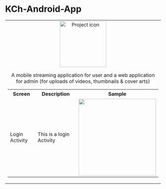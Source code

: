 # KCh-Android-App

<table align="center"><tr><td align="center" width="9999">
<img src="https://user-images.githubusercontent.com/42314281/109256047-26d21e80-7830-11eb-8fd0-782dd154be02.png" align="center" width="150" alt="Project icon">

A mobile streaming application for user and a web application for admin (for uploads of videos, thumbnails & cover arts) 
 <table style="width:100%">
  <tr>
    <th>Screen</th>
    <th>Description</th>
    <th>Sample</th>
  </tr>
  <tr>
    <td>Login Activity</td>
    <td>This is a login Activity</td>
    <td><img src="https://user-images.githubusercontent.com/42314281/109254304-b83f9180-782c-11eb-9217-3a0c95638d4c.png" width="250" /></td>
  </tr>
</table> 
